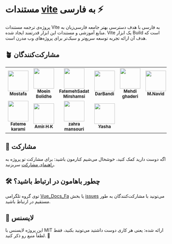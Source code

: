 # مستندات [vite](https://vite.dev) به فارسی ⚡

پروژه‌ی ترجمه مستندات Vite به فارسی با هدف دسترسی بهتر جامعه فارسی‌زبان به منابع آموزشی و مستندات این ابزار قدرتمند ایجاد شده. Vite یک ابزار Build است که هدف آن ارائه تجربه توسعه سریع‌تر و سبک‌تر برای پروژه‌های وب مدرن است.

## 🪴 مشارکت‌کنندگان

<table>
  <tr>
    <td align="center"><a href="https://github.com/mostafa-nematpour"><img src="https://avatars.githubusercontent.com/u/17986464?v=4&s=64" width="64px;" alt=""/><br /><sub><b>Mostafa</b></sub></a></td>
    <td align="center"><a href="https://github.com/moein-bld"><img src="https://avatars.githubusercontent.com/u/79712314?v=4&s=64" width="64px;" alt=""/><br /><sub><b>Moein Bolidhe</b></sub></a></td>
    <td align="center"><a href="https://github.com/ftmSadat"><img src="https://avatars.githubusercontent.com/u/155294266?v=4&s=64" width="64px;" alt=""/><br /><sub><b>FatemehSadat Mirshamsi</b></sub></a></td>
    <td align="center"><a href="https://github.com/idarbandi"><img src="https://avatars.githubusercontent.com/u/105964374?v=4&s=64" width="64px;" alt=""/><br /><sub><b>DarBandi</b></sub></a></td>
    <td align="center"><a href="https://github.com/Mehd1Ghaderi"><img src="https://avatars.githubusercontent.com/u/96407423?v=4&s=64" width="64px;" alt=""/><br /><sub><b>Mehdi ghaderi</b></sub></a></td>
    <td align="center"><a href="https://github.com/Navidkhm"><img src="https://avatars.githubusercontent.com/u/51302086?v=4&s=64" width="64px;" alt=""/><br /><sub><b>M.Navid</b></sub></a></td>
    <td align="center"><a href="https://github.com/parsagholipour"><img src="https://avatars.githubusercontent.com/u/57809920?v=4&s=64" width="64px;" alt=""/><br /><sub><b>Parsa</b></sub></a></td>
  </tr>
  <tr>
    <td align="center"><a href="https://github.com/Ermiti"><img src="https://avatars.githubusercontent.com/u/99094357?v=4&s=64" width="64px;" alt=""/><br /><sub><b>Fateme karami</b></sub></a></td>
    <td align="center"><a href="https://github.com/AmirHKarimi888"><img src="https://avatars.githubusercontent.com/u/119494495?v=4&s=64" width="64px;" alt=""/><br /><sub><b>Amir H K</b></sub></a></td>
    <td align="center"><a href="https://github.com/amaz2-pixel"><img src="https://avatars.githubusercontent.com/u/77060994?v=4&s=64" width="64px;" alt=""/><br /><sub><b>zahra mansouri</b></sub></a></td>
    <td align="center"><a href="https://github.com/the-pesar"><img src="https://avatars.githubusercontent.com/u/85296952?v=4&s=64" width="64px;" alt=""/><br /><sub><b>Yasha</b></sub></a></td>
    </tr>
</table>

## 🌱 مشارکت

اگه دوست دارید کمک کنید، خوشحال می‌شیم کنارمون باشید:
برای مشارکت تو پروژه به [راهنمای مشارکت](CONTRIBUTING.md) سربزنید.

## 🛠️ چطور باهامون در ارتباط باشید؟

توی گروه تلگرامی [Vue_Docs_Fa](https://t.me/Vue_Docs_Fa) یا بخش [issues](https://github.com/the-pesar/docs-fa/issues) می‌تونید با مشارکت‌کنندگان به طور مستقیم در ارتباط باشید.

## 📜 لایسنس

این پروژه لایسنس با MIT ارائه شده: یعنی هر کاری دوست داشتید می‌تونید بکنید، فقط لطفاً منبع رو ذکر کنید. 🙏
